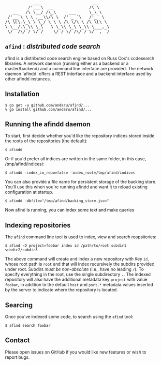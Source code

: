 <pre>
           ___                    __     
         /'___\  __              /\ \    
   __   /\ \__/ /\_\     ___     \_\ \   
 /'__`\ \ \ ,__\\/\ \  /' _ `\   /'_` \  
/\ \L\.\_\ \ \_/ \ \ \ /\ \/\ \ /\ \L\ \ 
\ \__/.\_\\ \_\   \ \_\\ \_\ \_\\ \___,_\
 \/__/\/_/ \/_/    \/_/ \/_/\/_/ \/__,_ /
</pre>

`afind` : *distributed code search*
-----------------------------------

afind is a distributed code search engine based on Russ Cox's
codesearch libraries.  A network daemon (running either as a backend
or a master/backend) and a command line interface are provided. The
network daemon 'afindd' offers a REST interface and a backend
interface used by other afindd instances.

Installation
------------

    $ go get -u github.com/andaru/afind/...
    % go install github.com/andaru/afind/...

Running the afindd daemon
-------------------------
To start, first decide whether you'd like the repository indices
stored inside the roots of the repositories (the default):

    $ afindd

Or if you'd prefer all indices are written in the same folder, in this case, /tmp/afind/indices/:

    $ afindd -index_in_repo=false -index_root=/tmp/afind/indices

You can also provide a file name for persistent storage of the backing store. You'll use this when
you're running afindd and want it to reload existing configuration at startup.

    $ afindd -dbfile="/tmp/afind/backing_store.json"

Now afind is running, you can index some text and make queries

Indexing repositories
---------------------

The `afind` command line tool is used to index, view and search reopsitories:

    $ afind -D project=foobar index id /path/to/root subdir1 subdir2/subdir3

The above command will create and index a new repository with Key
`id`, whose root path is `root` and that will index recursively the
subdirs provided under root. Subdirs *must be non-absolute* (i.e.,
have no leading `/`). To specify everything in the root, use the
single subdirectory `.`.  The indexed repository will also have the
additional metadata key `project` with value `foobar`, in addition
to the default `host` and `port.*` metadata values inserted by the
server to indicate where the repository is located.

Searcing
--------

Once you've indexed some code, to search using the `afind` tool:

    $ afind search foobar

Contact
-------
Please open issues on GitHub if you would like new features or wish to report bugs.
